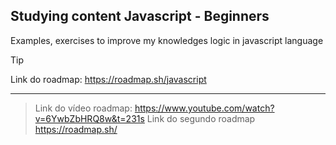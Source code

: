 ## Studying content Javascript - Beginners
Examples, exercises to improve my knowledges logic in javascript language

> [!TIP]
> Link do roadmap: https://roadmap.sh/javascript
_________
> Link do vídeo roadmap: https://www.youtube.com/watch?v=6YwbZbHRQ8w&t=231s
> Link do segundo roadmap https://roadmap.sh/
